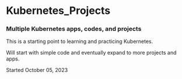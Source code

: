 # Kubernetes_Projects
<h3>Multiple Kubernetes apps, codes, and projects</h3>

<p>This is a starting point to learning and practicing Kubernetes.</p>
<p>Will start with simple code and eventually expand to more projects and apps.</p>
<p>Started October 05, 2023</p>
